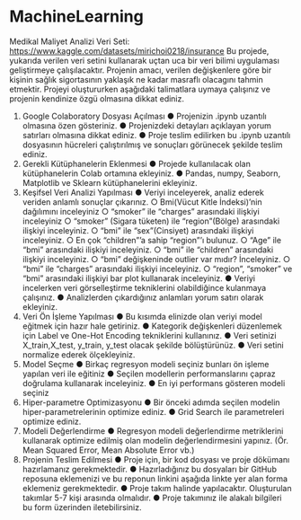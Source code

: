 # MachineLearning
Medikal Maliyet Analizi
Veri Seti: https://www.kaggle.com/datasets/mirichoi0218/insurance
Bu projede, yukarıda verilen veri setini kullanarak uçtan uca bir veri bilimi uygulaması
geliştirmeye çalışılacaktır. Projenin amacı, verilen değişkenlere göre bir kişinin sağlık
sigortasının yaklaşık ne kadar masraflı olacagını tahmin etmektir. Projeyi oluştururken
aşağıdaki talimatlara uymaya çalışınız ve projenin kendinize özgü olmasına dikkat ediniz.
1. Google Colaboratory Dosyası Açılması
● Projenizin .ipynb uzantılı olmasına özen gösteriniz.
● Projenizdeki detayları açıklayan yorum satırları olmasına dikkat ediniz.
● Proje teslim edilirken bu .ipynb uzantılı dosyasının hücreleri çalıştırılmış ve sonuçları
görünecek şekilde teslim ediniz.
2. Gerekli Kütüphanelerin Eklenmesi
● Projede kullanılacak olan kütüphanelerin Colab ortamına ekleyiniz.
● Pandas, numpy, Seaborn, Matplotlib ve Sklearn kütüphanelerini ekleyiniz.
3. Keşifsel Veri Analizi Yapılması
● Veriyi inceleyerek, analiz ederek veriden anlamlı sonuçlar çıkarınız.
○ Bmi(Vücut Kitle İndeksi)’nin dağılımını inceleyiniz
○ “smoker” ile “charges” arasındaki ilişkiyi inceleyiniz
○ “smoker” (Sigara tüketen) ile “region”(Bölge) arasındaki ilişkiyi inceleyiniz.
○ “bmi” ile “sex”(Cinsiyet) arasındaki ilişkiyi inceleyiniz.
○ En çok “children”’a sahip “region”’ı bulunuz.
○ “Age” ile “bmi” arasındaki ilişkiyi inceleyiniz.
○ “bmi” ile “children” arasındaki ilişkiyi inceleyiniz.
○ “bmi” değişkeninde outlier var mıdır? İnceleyiniz.
○ “bmi” ile “charges” arasındaki ilişkiyi inceleyiniz.
○ “region”, “smoker” ve “bmi” arasındaki ilişkiyi bar plot kullanarak inceleyiniz.
● Veriyi incelerken veri görselleştirme tekniklerini olabildiğince kulanmaya çalışınız.
● Analizlerden çıkardığınız anlamları yorum satırı olarak ekleyiniz.
4. Veri Ön İşleme Yapılması
● Bu kısımda elinizde olan veriyi model eğitmek için hazır hale getiriniz.
● Kategorik değişkenleri düzenlemek için Label ve One-Hot Encoding tekniklerini
kullanınız.
● Veri setinizi X_train,X_test, y_train, y_test olacak şekilde bölüştürünüz.
● Veri setini normalize ederek ölçekleyiniz.
5. Model Seçme
● Birkaç regresyon modeli seçiniz bunları ön işleme yapılan veri ile eğitiniz
● Seçilen modellerin performanslarını çapraz doğrulama kullanarak inceleyiniz.
● En iyi performans gösteren modeli seçiniz
6. Hiper-parametre Optimizasyonu
● Bir önceki adımda seçilen modelin hiper-parametrelerinin optimize ediniz.
● Grid Search ile parametreleri optimize ediniz.
7. Modeli Değerlendirme
● Regresyon modeli değerlendirme metriklerini kullanarak optimize edilmiş olan
modelin değerlendirmesini yapınız. (Ör. Mean Squared Error, Mean Absolute Error
vb.)
8. Projenin Teslim Edilmesi
● Proje için, bir kod dosyası ve proje dökümanı hazırlamanız gerekmektedir.
● Hazırladığınız bu dosyaları bir GitHub reposuna eklemenizi ve bu reponun linkini
aşağıda linkte yer alan forma eklemeniz gerekmektedir.
● Proje takım halinde yapılacaktır. Oluşturulan takımlar 5-7 kişi arasında olmalıdır.
● Proje takımınız ile alakalı bilgileri bu form üzerinden iletebilirsiniz.



